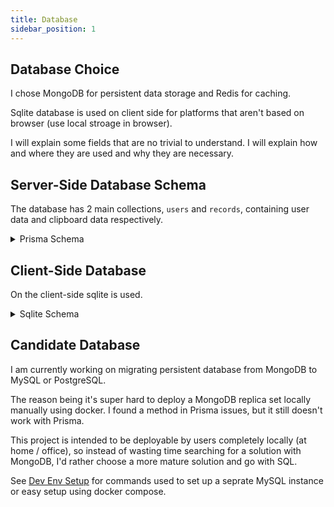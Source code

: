 ```yaml
---
title: Database
sidebar_position: 1
---
```


## Database Choice

I chose MongoDB for persistent data storage and Redis for caching.

Sqlite database is used on client side for platforms that aren't based on browser (use local stroage in browser).

I will explain some fields that are no trivial to understand. I will explain how and where they are used and why they are necessary.

## Server-Side Database Schema

The database has 2 main collections, `users` and `records`, containing user data and clipboard data respectively.

<details>
<summary>Prisma Schema</summary>

```prisma
generator client {
  provider = "prisma-client-js"
}

datasource db {
  provider = "mongodb"
  url      = env("MONGO_URL")
}

enum FilterListType {
  BLACKLIST
  MIXED
  WHITELIST
}

enum RecordType {
  IMAGE
  TEXT
}

enum Role {
  ADMIN
  USER
}

enum Theme {
  DARK
  LIGHT
}

model Record {
  id        String     @id @default(auto()) @map("_id") @db.ObjectId
  createdAt DateTime   @default(now()) @db.Date
  device    String     @default("unknown")
  uuid      String
  profile   String     @default("Default")
  type      RecordType @default(TEXT)
  user      User       @relation(fields: [userId], references: [id])
  userId    String     @db.ObjectId
  value     String
  expired   Boolean    @default(false)
  deleted   Boolean    @default(false)
  deletedAt DateTime

  @@unique([userId, uuid], name: "UniqueUuidWithinUser")
}

model User {
  id              String         @id @default(auto()) @map("_id") @db.ObjectId
  activated       Boolean        @default(false)
  blacklist       String[]
  createdAt       DateTime       @default(now()) @db.Date
  email           String         @unique
  filterListType  FilterListType @default(BLACKLIST)
  lastRecordId    Int            @default(0)
  password        String
  profiles        String[]
  recordCount     Int            @default(0)
  recordQuota     Int            @default(5)
  connectionQuota Int            @default(2)
  records         Record[]
  role            Role           @default(USER)
  tokenVersion    String         @default("0")
  username        String         @unique
  whitelist       String[]
  defaultTheme    Theme          @default(DARK)
}
```

</details>

## Client-Side Database

On the client-side sqlite is used.

<details>
<summary>Sqlite Schema</summary>

Since TypeORM is used to model the database, I will include the TypeORM entity class here.

[Link to GitHub](https://github.com/CrossCopy/crosscopy-core/blob/develop/src/database/entity/Rec.ts)

```ts
@Entity()
export class Rec extends BaseEntity {
  // Database id of record, is null when record is not uploaded to database yet
  @Column({ type: "varchar", nullable: true })
  id: string | null;

  // uuid of record, used to uniquely identify record within a user when a record has not been uploaded to database yet
  @PrimaryColumn({ type: "varchar" })
  uuid: string;

  // creation time of record
  @CreateDateColumn()
  createdAt: string;

  // device where the record is created (can be customized by user)
  @Column({ type: "varchar", default: "unknown" })
  device: string;

  // profile the record belongs to
  @Column({ type: "varchar", default: "Default" })
  profile: string;

  // type of record, either IMAGE or TEXT
  @Column({ type: "varchar", default: req.RecordType.Text })
  type: string;

  // user id
  @Column({ type: "varchar", nullable: true })
  userId: string;

  // content of record, encrypted string for text, url for image
  @Column({ type: "text", nullable: false })
  value: string;

  // whether is expired
  @Column({ type: "tinyint", default: 0 })
  expired: boolean;

  // whether is deleted
  @Column({ type: "tinyint", default: 0 })
  deleted: boolean;

  // deletion time, null if not deleted
  @Column({ type: "datetime", nullable: true })
  deletedAt: string;

  /**
   * whehter is insync, used to determine whether this record has been uploaded to database yet.
   * After a syned record is deleted in offline mode, it will be marked as deleted and not insync.
   * When connect resumes, all non-insync records will be uploaded/updated. Deleted records will be deleted in cloud DB.
   * Records created in offline mode will be marked as not insync and will be synced after connection is back.
   */
  @Column({ type: "tinyint", default: 0 })
  insync: string;
}
```

</details>

## Candidate Database

I am currently working on migrating persistent database from MongoDB to MySQL or PostgreSQL.

The reason being it's super hard to deploy a MongoDB replica set locally manually using docker. I found a method in Prisma issues, but it still doesn't work with Prisma.

This project is intended to be deployable by users completely locally (at home / office), so instead of wasting time searching for a solution with MongoDB, I'd rather choose a more mature solution and go with SQL.

See [Dev Env Setup](../Development/environment/index.md) for commands used to set up a seprate MySQL instance or easy setup using docker compose.
